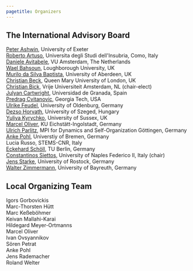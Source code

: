 ```yaml
---
pagetitle: Organizers
---
```


## The International Advisory Board

[Peter Ashwin](https://mathematics.exeter.ac.uk/staff/pashwin?sm=pashwin), University of Exeter \
[Roberto Artuso](https://uninsubria.unifind.cineca.it/get/person/000124), Universita degli Studi dell'Insubria, Como, Italy \
[Daniele Avitabele](https://www.danieleavitabile.com/), VU Amsterdam, The Netherlands \
[Wael Bahsoun](https://www.lboro.ac.uk/departments/maths/staff/wael-bahsoun/), Loughborough University, UK \
[Murilo da Silva Baptista](https://www.abdn.ac.uk/icsmb/people/profiles/murilo.baptista), University of Aberdeen, UK \
[Christian Beck](https://webspace.maths.qmul.ac.uk/c.beck/), Queen Mary University of London, UK \
[Christian Bick](https://www.math.vu.nl/~bick/), Vrije Universiteit Amsterdam, NL (chair-elect) \
[Julyan Cartwright](https://en.wikipedia.org/wiki/Julyan_Cartwright), Universidad de Granada, Spain \
[Predrag Cvitanovic](https://physics.gatech.edu/user/predrag-cvitanovic), Georgia Tech, USA \
[Ulrike Feudel](https://www.academia-net.org/profile/ulrike-feudel/80170), University of Oldenburg, Germany \
[Dezso Horvath](http://www.staff.u-szeged.hu/~horvathd/), University of Szeged, Hungary \
[Yuliya Kyrychko](https://profiles.sussex.ac.uk/p260256-yuliya-kyrychko), University of Sussex, UK \
[Marcel Oliver](https://mids.ku.de/oliver/), KU Eichstätt-Ingolstadt, Germany \
[Ulrich Parlitz](https://www.uni-goettingen.de/en/105320.html), MPI for Dynamics and Self-Organization Göttingen, Germany \
[Anke Pohl](https://user.math.uni-bremen.de/apohl/), Universtiy of Bremen, Germany \
Lucia Russo, STEMS-CNR, Italy \
[Eckehard Schöll](https://www.itp.tu-berlin.de/schoell/nlds/ag_schoell/), TU Berlin, Germany \
[Constantinos Siettos](https://www.siettos.net/), University of Naples Federico II, Italy (chair) \
[Jens Starke](http://www.jstarke.eu/), University of Rostock, Germany \
[Walter Zimmermann](https://www.profilfelder.uni-bayreuth.de/en/advanced-fields/2_polymer_colloid_science/Principal-investigators/Zimmermann_Walter/index.php), University of Bayreuth, Germany 

## Local Organizing Team

Igors Gorbovickis \
Marc-Thorsten Hütt \
Marc Keßeböhmer \
Keivan Mallahi-Karai \
Hildegard Meyer-Ortmanns \
Marcel Oliver \
Ivan Ovsyannikov \
Sören Petrat \
Anke Pohl \
Jens Rademacher \
Roland Welter 



